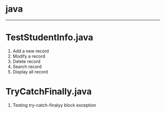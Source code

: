 # java


-----------------------------------------------------------------------------------

# TestStudentInfo.java

1. Add a new record
2. Modify a record
3. Delete record
4. Search record
5. Display all record

# TryCatchFinally.java

1. Testing try-catch-finalyy block exception